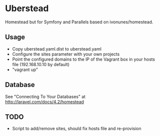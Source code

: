 # Uberstead

Homestead but for Symfony and Parallels based on ivonunes/homestead.

## Usage

- Copy uberstead.yaml.dist to uberstead.yaml
- Configure the sites parameter with your own projects
- Point the configured domains to the IP of the Vagrant box in your hosts file (192.168.10.10 by default)
- "vagrant up"

## Database

See "Connecting To Your Databases" at http://laravel.com/docs/4.2/homestead

## TODO
- Script to add/remove sites, should fix hosts file and re-provision
